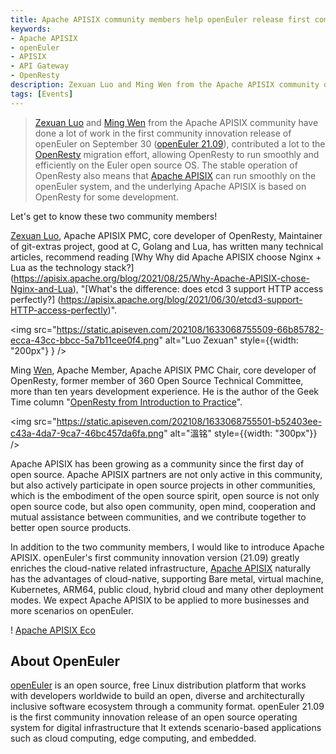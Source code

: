```yaml
---
title: Apache APISIX community members help openEuler release first community innovation version
keywords:
- Apache APISIX
- openEuler
- APISIX
- API Gateway
- OpenResty
description: Zexuan Luo and Ming Wen from the Apache APISIX community did a lot of work in the first community innovation release of openEuler on September 30 (openEuler 21.09) to migrate OpenResty to run smoothly and efficiently on the Euler open source OS.
tags: [Events]
---
```

> [Zexuan Luo](https://github.com/spacewander) and [Ming Wen](https://github.com/moonming) from the Apache APISIX community have done a lot of work in the first community innovation release of openEuler on September 30 ([openEuler 21.09](https://openeuler.org/)), contributed a lot to the [OpenResty](https://github.com/openresty/openresty) migration effort, allowing OpenResty to run smoothly and efficiently on the Euler open source OS. The stable operation of OpenResty also means that [Apache APISIX](https://github.com/apache/apisix) can run smoothly on the openEuler system, and the underlying Apache APISIX is based on OpenResty for some development.
<!--truncate-->

Let's get to know these two community members!

[Zexuan Luo](https://github.com/spacewander), Apache APISIX PMC, core developer of OpenResty, Maintainer of git-extras project, good at C, Golang and Lua, has written many technical articles, recommend reading [Why Why did Apache APISIX choose Nginx + Lua as the technology stack?] (https://apisix.apache.org/blog/2021/08/25/Why-Apache-APISIX-chose-Nginx-and-Lua), "[What's the difference: does etcd 3 support HTTP access perfectly?] (https://apisix.apache.org/blog/2021/06/30/etcd3-support-HTTP-access-perfectly)".

<img src="https://static.apiseven.com/202108/1633068755509-66b85782-ecca-43cc-bbcc-5a7b11cee0f4.png" alt="Luo Zexuan" style={{width: "200px"} } />

Ming [Wen](https://github.com/moonming), Apache Member, Apache APISIX PMC Chair, core developer of OpenResty, former member of 360 Open Source Technical Committee, more than ten years development experience. He is the author of the Geek Time column "[OpenResty from Introduction to Practice](https://time.geekbang.org/column/intro/186)".

<img src="https://static.apiseven.com/202108/1633068755501-b52403ee-c43a-4da7-9ca7-46bc457da6fa.png" alt="溫铭" style={{width: "300px"}} />

Apache APISIX has been growing as a community since the first day of open source. Apache APISIX partners are not only active in this community, but also actively participate in open source projects in other communities, which is the embodiment of the open source spirit, open source is not only open source code, but also open community, open mind, cooperation and mutual assistance between communities, and we contribute together to better open source products.

In addition to the two community members, I would like to introduce Apache APISIX. openEuler's first community innovation version (21.09) greatly enriches the cloud-native related infrastructure, [Apache APISIX](https://github.com/apache/apisix) naturally has the advantages of cloud-native, supporting Bare metal, virtual machine, Kubernetes, ARM64, public cloud, hybrid cloud and many other deployment modes. We expect Apache APISIX to be applied to more businesses and more scenarios on openEuler.

! [Apache APISIX Eco](https://static.apiseven.com/202108/1633068859274-4db4d50e-2646-433b-94cf-b75727bf877e.png)

## About OpenEuler

[openEuler](https://openeuler.org/) is an open source, free Linux distribution platform that works with developers worldwide to build an open, diverse and architecturally inclusive software ecosystem through a community format. openEuler 21.09 is the first community innovation release of an open source operating system for digital infrastructure that It extends scenario-based applications such as cloud computing, edge computing, and embedded.
